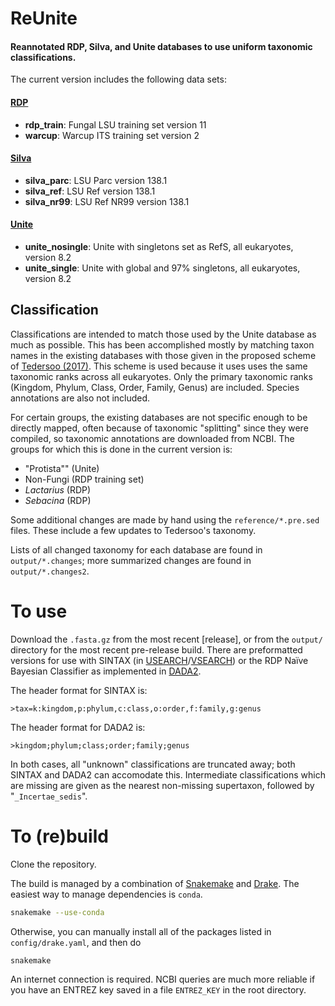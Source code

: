 # ReUnite
#### Reannotated RDP, Silva, and Unite databases to use uniform taxonomic classifications.

The current version includes the following data sets:

#### [RDP](https://rdp.cme.msu.edu/misc/resources.jsp)

 - **rdp_train**: Fungal LSU training set version 11
 - **warcup**: Warcup ITS training set version 2

#### [Silva](https://www.arb-silva.de/documentation/release-138/)

 - **silva_parc**: LSU Parc version 138.1
 - **silva_ref**: LSU Ref version 138.1
 - **silva_nr99**: LSU Ref NR99 version 138.1

#### [Unite](https://unite.ut.ee/repository.php)

 - **unite_nosingle**: Unite with singletons set as RefS, all eukaryotes, version 8.2
 - **unite_single**: Unite with global and 97% singletons, all eukaryotes, version 8.2

## Classification

Classifications are intended to match those used by the Unite database as much as possible.
This has been accomplished mostly by matching taxon names in the existing databases with those given in the proposed scheme of [Tedersoo (2017)](https://doi.org/10.1101/240929).
This scheme is used because it uses uses the same taxonomic ranks across all eukaryotes.
Only the primary taxonomic ranks (Kingdom, Phylum, Class, Order, Family, Genus) are included.
Species annotations are also not included.

For certain groups, the existing databases are not specific enough to be directly mapped,
often because of taxonomic "splitting" since they were compiled, 
so taxonomic annotations are downloaded from NCBI.
The groups for which this is done in the current version is:

 - "Protista"" (Unite)
 - Non-Fungi (RDP training set)
 - *Lactarius* (RDP)
 - *Sebacina* (RDP)

Some additional changes are made by hand using the `reference/*.pre.sed` files.
These include a few updates to Tedersoo's taxonomy.

Lists of all changed taxonomy for each database are found in `output/*.changes`;
more summarized changes are found in `output/*.changes2`.

# To use
Download the `.fasta.gz` from the most recent [release], or from the `output/` directory for the most recent pre-release build.
There are preformatted versions for use with SINTAX (in [USEARCH](https://www.drive5.com/usearch/)/[VSEARCH](https://github.com/torognes/vsearch))
or the RDP Naïve Bayesian Classifier as implemented in [DADA2](http://benjjneb.github.io/dada2/).

The header format for SINTAX is:

```
>tax=k:kingdom,p:phylum,c:class,o:order,f:family,g:genus
```

The header format for DADA2 is:

```
>kingdom;phylum;class;order;family;genus
```

In both cases, all "unknown" classifications are truncated away; both SINTAX and DADA2 can accomodate this.
Intermediate classifications which are missing are given as the nearest non-missing supertaxon, followed by "`_Incertae_sedis`".

# To (re)build
Clone the repository.

The build is managed by a combination of [Snakemake](https://snakemake.readthedocs.io/) and [Drake](https://github.com/ropensci/drake).
The easiest way to manage dependencies is `conda`.

```sh
snakemake --use-conda
```

Otherwise, you can manually install all of the packages listed in `config/drake.yaml`, and then do
```sh
snakemake
```

An internet connection is required.
NCBI queries are much more reliable if you have an ENTREZ key saved in a file `ENTREZ_KEY` in the root directory.
